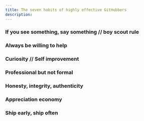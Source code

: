 ```yaml
---
title: The seven habits of highly effective GitHubbers
description:
---
```


### If you see something, say something // boy scout rule

### Always be willing to help

### Curiosity // Self improvement

### Professional but not formal

### Honesty, integrity, authenticity

### Appreciation economy

### Ship early, ship often

